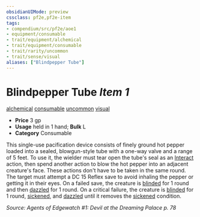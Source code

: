 ```yaml
---
obsidianUIMode: preview
cssclass: pf2e,pf2e-item
tags:
- compendium/src/pf2e/aoe1
- equipment/consumable
- trait/equipment/alchemical
- trait/equipment/consumable
- trait/rarity/uncommon
- trait/sense/visual
aliases: ["Blindpepper Tube"]
---
```

# Blindpepper Tube *Item 1*  
[alchemical](alchemical.md)  [consumable](consumable.md)  [uncommon](uncommon.md)  [visual](visual.md)  

- **Price** 3 gp
- **Usage** held in 1 hand; **Bulk** L
- **Category** Consumable

This single-use pacification device consists of finely ground hot pepper loaded into a sealed, blowgun-style tube with a one-way valve and a range of 5 feet. To use it, the wielder must tear open the tube's seal as an [Interact](interact.md) action, then spend another action to blow the hot pepper into an adjacent creature's face. These actions don't have to be taken in the same round. The target must attempt a DC 15 Reflex save to avoid inhaling the pepper or getting it in their eyes. On a failed save, the creature is [blinded](conditions.md#Blinded) for 1 round and then [dazzled](conditions.md#Dazzled) for 1 round. On a critical failure, the creature is [blinded](conditions.md#Blinded) for 1 round, [sickened](conditions.md#Sickened), and [dazzled](conditions.md#Dazzled) until it removes the [sickened](conditions.md#Sickened) condition.

*Source: Agents of Edgewatch #1: Devil at the Dreaming Palace p. 78*